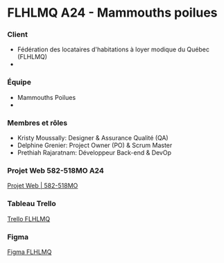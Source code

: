 # FLHLMQ A24 - Mammouths poilues

### Client 
- Fédération des locataires d'habitations à loyer modique du Québec (FLHLMQ)
- 
### Équipe
- Mammouths Poilues
- 
### Membres et rôles 
- Kristy Moussally: Designer & Assurance Qualité (QA)
- Delphine Grenier: Project Owner (PO) & Scrum Master
- Prethiah Rajaratnam: Développeur Back-end & DevOp
  
### Projet Web 582-518MO A24
[Projet Web | 582-518MO](https://tim-montmorency.com/timdoc/582-518MO/projet/)

### Tableau Trello
[Trello FLHLMQ](https://trello.com/b/5USssp3m/federation-des-locataires-mammouth-poilus)

### Figma
[Figma FLHLMQ](https://www.figma.com/design/pT449PdHMsAuk4wv14iNUU/PROJET-WEB---MAQUETTES?node-id=0-1&t=luEy2S54BIJC2eVL-1)